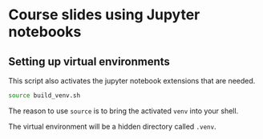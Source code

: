 # Course slides using Jupyter notebooks

## Setting up virtual environments

This script also activates the jupyter notebook extensions that are needed.

```sh
source build_venv.sh
```

The reason to use `source` is to bring the activated `venv` into your shell.

The virtual environment will be a hidden directory called `.venv`.
